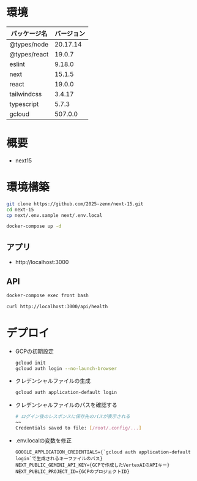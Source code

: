 # 環境

| パッケージ名 | バージョン |
|------------|-----------|
| @types/node | 20.17.14 |
| @types/react | 19.0.7 |
| eslint | 9.18.0 |
| next | 15.1.5 |
| react | 19.0.0 |
| tailwindcss | 3.4.17 |
| typescript | 5.7.3 |
| gcloud | 507.0.0 |

# 概要

- next15

# 環境構築

```bash
git clone https://github.com/2025-zenn/next-15.git
cd next-15
cp next/.env.sample next/.env.local
```

```bash
docker-compose up -d
```

## アプリ

- http://localhost:3000

## API

```bash
docker-compose exec front bash
```

```bash
curl http://localhost:3000/api/health
```

# デプロイ

- GCPの初期設定

    ```bash
    gcloud init
    gcloud auth login --no-launch-browser
    ```

- クレデンシャルファイルの生成

    ```bash
    gcloud auth application-default login
    ```

- クレデンシャルファイルのパスを確認する

    ```bash
    # ログイン後のレスポンスに保存先のパスが表示される
    ~~
    Credentials saved to file: [/root/.config/...]
    ```

- .env.localの変数を修正

    ```.env.local
    GOOGLE_APPLICATION_CREDENTIALS={`gcloud auth application-default login`で生成されるキーファイルのパス}
    NEXT_PUBLIC_GEMINI_API_KEY={GCPで作成したVertexAIのAPIキー}
    NEXT_PUBLIC_PROJECT_ID={GCPのプロジェクトID}
    ```
